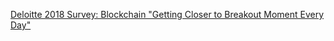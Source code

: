 [Deloitte 2018 Survey: Blockchain "Getting Closer to Breakout Moment Every Day"](https://cointelegraph.com/news/deloitte-2018-survey-blockchain-getting-closer-to-breakout-moment-every-day)